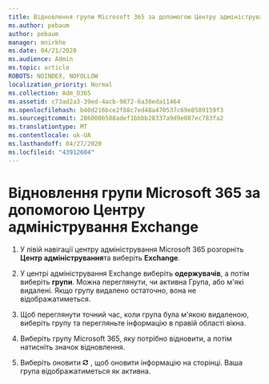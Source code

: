 ```yaml
---
title: Відновлення групи Microsoft 365 за допомогою Центру адміністрування Exchange
ms.author: pebaum
author: pebaum
manager: mnirkhe
ms.date: 04/21/2020
ms.audience: Admin
ms.topic: article
ROBOTS: NOINDEX, NOFOLLOW
localization_priority: Normal
ms.collection: Adm_O365
ms.assetid: c73ad2a3-39ed-4acb-9872-6a38eda11464
ms.openlocfilehash: b40d216bce2f88c7ed48a470537c69e8589159f3
ms.sourcegitcommit: 286000b588adef1bbbb28337a9d9e087ec783fa2
ms.translationtype: MT
ms.contentlocale: uk-UA
ms.lasthandoff: 04/27/2020
ms.locfileid: "43912604"
---
```

# <a name="restore-an-microsoft-365-group-using-the-exchange-admin-center"></a>Відновлення групи Microsoft 365 за допомогою Центру адміністрування Exchange

1. У лівій навігації центру адміністрування Microsoft 365 розгорніть **Центр адміністрування**та виберіть **Exchange**.
    
2. У центрі адміністрування Exchange виберіть **одержувачів**, а потім виберіть **групи**. Можна переглянути, чи активна Група, або м'які видалені. Якщо групу видалено остаточно, вона не відображатиметься.
    
3. Щоб переглянути точний час, коли група була м'якою видаленою, виберіть групу та перегляньте інформацію в правій області вікна.
    
4. Виберіть групу Microsoft 365, яку потрібно відновити, а потім натисніть значок відновлення.
    
5. Виберіть оновити ![Піктограма оновлення](media/6464df90-2a91-4c1f-92a6-9a38c7696ac3.gif) , щоб оновити інформацію на сторінці. Ваша група відображатиметься як активна. 
    

